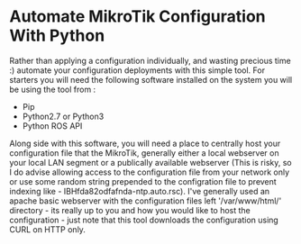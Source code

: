 # Automate MikroTik Configuration With Python
Rather than applying a configuration individually, and wasting precious time :) automate your configuration deployments with this simple tool. For starters you will need the following software installed on the system you will be using the tool from :

* Pip
* Python2.7 or Python3
* Python ROS API

Along side with this software, you will need a place to centrally host your configuration file that the MikroTik, generally either a local webserver on your local LAN segment or a publically available webserver (This is risky, so I do advise allowing access to the configuration file from your network only or use some random string prepended to the configration file to prevent indexing like - IBHfda82odfafnda-ntp.auto.rsc). I've generally used an apache basic webserver with the configuration files left '/var/www/html/' directory - its really up to you and how you would like to host the configuration - just note that this tool downloads the configuration using CURL on HTTP only.
